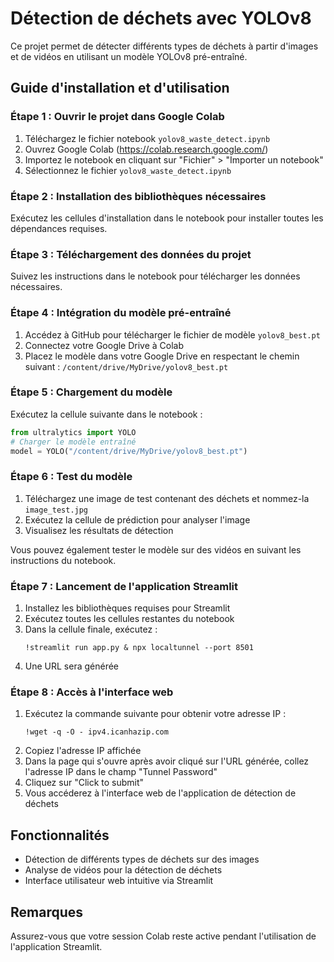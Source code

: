 # Détection de déchets avec YOLOv8

Ce projet permet de détecter différents types de déchets à partir d'images et de vidéos en utilisant un modèle YOLOv8 pré-entraîné.

## Guide d'installation et d'utilisation

### Étape 1 : Ouvrir le projet dans Google Colab

1. Téléchargez le fichier notebook `yolov8_waste_detect.ipynb`
2. Ouvrez Google Colab (https://colab.research.google.com/)
3. Importez le notebook en cliquant sur "Fichier" > "Importer un notebook"
4. Sélectionnez le fichier `yolov8_waste_detect.ipynb`

### Étape 2 : Installation des bibliothèques nécessaires

Exécutez les cellules d'installation dans le notebook pour installer toutes les dépendances requises.

### Étape 3 : Téléchargement des données du projet

Suivez les instructions dans le notebook pour télécharger les données nécessaires.

### Étape 4 : Intégration du modèle pré-entraîné

1. Accédez à GitHub pour télécharger le fichier de modèle `yolov8_best.pt`
2. Connectez votre Google Drive à Colab
3. Placez le modèle dans votre Google Drive en respectant le chemin suivant :
   `/content/drive/MyDrive/yolov8_best.pt`

### Étape 5 : Chargement du modèle

Exécutez la cellule suivante dans le notebook :

```python
from ultralytics import YOLO
# Charger le modèle entraîné
model = YOLO("/content/drive/MyDrive/yolov8_best.pt")
```

### Étape 6 : Test du modèle

1. Téléchargez une image de test contenant des déchets et nommez-la `image_test.jpg`
2. Exécutez la cellule de prédiction pour analyser l'image
3. Visualisez les résultats de détection

Vous pouvez également tester le modèle sur des vidéos en suivant les instructions du notebook.

### Étape 7 : Lancement de l'application Streamlit

1. Installez les bibliothèques requises pour Streamlit
2. Exécutez toutes les cellules restantes du notebook
3. Dans la cellule finale, exécutez :
   ```
   !streamlit run app.py & npx localtunnel --port 8501
   ```
4. Une URL sera générée

### Étape 8 : Accès à l'interface web

1. Exécutez la commande suivante pour obtenir votre adresse IP :
   ```
   !wget -q -O - ipv4.icanhazip.com
   ```
2. Copiez l'adresse IP affichée
3. Dans la page qui s'ouvre après avoir cliqué sur l'URL générée, collez l'adresse IP dans le champ "Tunnel Password"
4. Cliquez sur "Click to submit"
5. Vous accéderez à l'interface web de l'application de détection de déchets

## Fonctionnalités

- Détection de différents types de déchets sur des images
- Analyse de vidéos pour la détection de déchets
- Interface utilisateur web intuitive via Streamlit

## Remarques

Assurez-vous que votre session Colab reste active pendant l'utilisation de l'application Streamlit.

